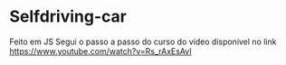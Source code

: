 # Selfdriving-car
Feito em JS 
Segui o passo a passo do curso do vídeo disponível no link https://www.youtube.com/watch?v=Rs_rAxEsAvI
